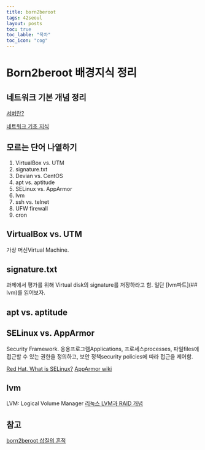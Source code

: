 ```yaml
---
title: born2beroot
tags: 42seoul
layout: posts
toc: true
toc_lable: "목차"
toc_icon: "cog"
---
```


# Born2beroot 배경지식 정리

## 네트워크 기본 개념 정리

[서버란?](https://lipcoder.tistory.com/514)


[네트워크 기초 지식](https://lipcoder.tistory.com/515?category=908023)

## 모르는 단어 나열하기

1. VirtualBox vs. UTM
1. signature.txt
1. Devian vs. CentOS
1. apt vs. aptitude
1. SELinux vs. AppArmor
1. lvm
1. ssh vs. telnet
1. UFW firewall
1. cron

## VirtualBox vs. UTM
가상 머신Virtual Machine.

## signature.txt
과제에서 평가를 위해 Virtual disk의 signature를 저장하라고 함.
일단 [lvm파트](## lvm)를 읽어보자.

## apt vs. aptitude

## SELinux vs. AppArmor
Security Framework.
응용프로그램Applications, 프로세스processes, 파일files에 접근할 수 있는 권한을 정의하고, 보안 정책security policies에 따라 접근을 제어함.



[Red Hat, What is SELinux?](https://www.redhat.com/en/topics/linux/what-is-selinux)
[AppArmor wiki](https://gitlab.com/apparmor/apparmor/-/wikis/home)

## lvm
LVM: Logical Volume Manager
[리눅스 LVM과 RAID 개념](https://wiseworld.tistory.com/32)

## 참고

[born2beroot 삽질의 흔적](https://tbonelee.tistory.com/m/16)
